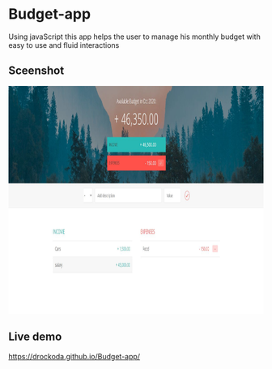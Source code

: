 # Budget-app
Using javaScript this app helps the user to manage his monthly budget with easy to use and fluid interactions

## Sceenshot
<img src="ss.JPG" height=450px>

## Live demo
https://drockoda.github.io/Budget-app/
